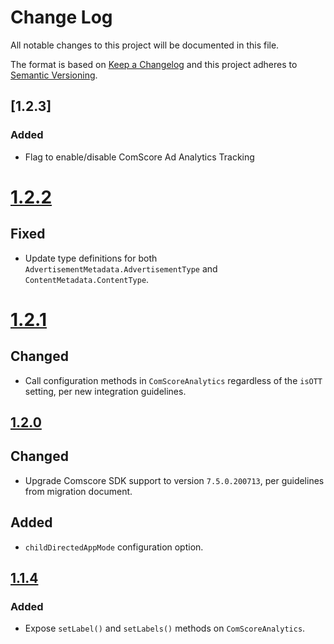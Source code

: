 # Change Log
All notable changes to this project will be documented in this file.

The format is based on [Keep a Changelog](http://keepachangelog.com/)
and this project adheres to [Semantic Versioning](http://semver.org/).

## [1.2.3]
### Added
- Flag to enable/disable ComScore Ad Analytics Tracking

# [1.2.2]
## Fixed
- Update type definitions for both `AdvertisementMetadata.AdvertisementType` and `ContentMetadata.ContentType`. 

# [1.2.1]
## Changed
- Call configuration methods in `ComScoreAnalytics` regardless of the `isOTT` setting, per new integration guidelines. 

## [1.2.0]
## Changed
- Upgrade Comscore SDK support to version `7.5.0.200713`, per guidelines from migration document. 
## Added
- `childDirectedAppMode` configuration option. 

## [1.1.4]
### Added
- Expose `setLabel()` and `setLabels()` methods on `ComScoreAnalytics`.

[1.2.2]: https://github.com/bitmovin/bitmovin-player-analytics-comscore/compare/1.2.1...1.2.2
[1.2.1]: https://github.com/bitmovin/bitmovin-player-analytics-comscore/compare/1.2.0...1.2.1
[1.2.0]: https://github.com/bitmovin/bitmovin-player-analytics-comscore/compare/1.1.4...1.2.0
[1.1.4]: https://github.com/bitmovin/bitmovin-player-analytics-comscore/compare/1.1.3...1.1.4
